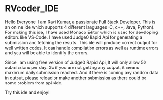 # RVcoder_IDE
Hello Everyone, I am Ravi Kumar, a passionate Full Stack Developer. This is an online ide which supports 4 different languages (C, c++, Java, Python). For making this ide, I have used Monaco Editor which is used for developing editors like VS-Code. I have used Judge0 Rapid Api for generating a submission and fetching the results. This ide will produce correct output for well written codes. It can handle compilation errors as well as runtime errors and you will be able to identify the errors.

Since I am using free version of Judge0 Rapid Api, It will only allow 50 submissions per day. So if you are not getting any output, it means maximum daily submission reached. And if there is coming any random data in output, please reload or make another submission as there could be some problem from api side.

Try this ide and enjoy!
